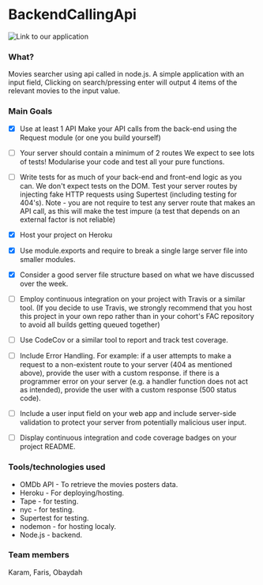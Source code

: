 # BackendCallingApi

![Link to our application](https://backendcallingapi.herokuapp.com/)

### What? 

Movies searcher using api called in node.js. A simple application with an input field, Clicking on search/pressing enter will output 4 items of the relevant movies to the input value. 


### Main Goals
- [X] Use at least 1 API Make your API calls from the back-end using the Request module (or one you build yourself)
- [ ] Your server should contain a minimum of 2 routes We expect to see lots of tests! Modularise your code and test all your pure functions. 

- [ ] Write tests for as much of your back-end and front-end logic as you can. We don't expect tests on the DOM. Test your server routes by injecting fake HTTP requests using Supertest (including testing for 404's). Note - you are not require to test any server route that makes an API call, as this will make the test impure (a test that depends on an external factor is not reliable) 

- [x] Host your project on Heroku
- [x] Use module.exports and require to break a single large server file into smaller modules. 
- [x] Consider a good server file structure based on what we have discussed over the week. 
- [ ] Employ continuous integration on your project with Travis or a similar tool. (If you decide to use Travis, we strongly recommend that you host this project in your own repo rather than in your cohort's FAC repository to avoid all builds getting queued together) 
- [ ] Use CodeCov or a similar tool to report and track test coverage. 
- [ ] Include Error Handling. For example: if a user attempts to make a request to a non-existent route to your server (404 as mentioned above), provide the user with a custom response. if there is a programmer error on your server (e.g. a handler function does not act as intended), provide the user with a custom response (500 status code).
- [ ] Include a user input field on your web app and include server-side validation to protect your server from potentially malicious user input.
- [ ] Display continuous integration and code coverage badges on your project README.

### Tools/technologies used
* OMDb API - To retrieve the movies posters data.
* Heroku - For deploying/hosting.
* Tape - for testing.
* nyc - for testing.
* Supertest for testing.
* nodemon - for hosting localy.
* Node.js - backend.

### Team members
Karam, Faris, Obaydah
